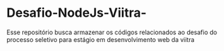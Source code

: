 # Desafio-NodeJs-Viitra-
Esse repositório busca armazenar os códigos relacionados ao desafio do processo seletivo para estágio em desenvolvimento web da viitra 

